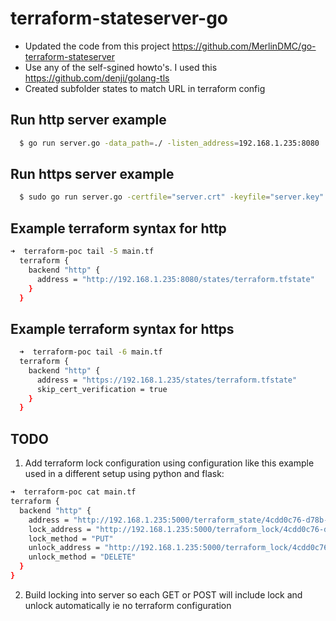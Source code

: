 # terraform-stateserver-go

- Updated the code from this project https://github.com/MerlinDMC/go-terraform-stateserver
- Use any of the self-sgined howto's. I used this https://github.com/denji/golang-tls
- Created subfolder states to match URL in terraform config

Run http server example
---
````bash
  $ go run server.go -data_path=./ -listen_address=192.168.1.235:8080
````

Run https server example
---
````bash
  $ sudo go run server.go -certfile="server.crt" -keyfile="server.key" -data_path=./ -listen_address=192.168.1.235:443
````

Example terraform syntax for http
---
````bash
➜  terraform-poc tail -5 main.tf 
  terraform {
    backend "http" {
      address = "http://192.168.1.235:8080/states/terraform.tfstate"
    }
  }
````
Example terraform syntax for https
---
````bash
  ➜  terraform-poc tail -6 main.tf 
  terraform {
    backend "http" {
      address = "https://192.168.1.235/states/terraform.tfstate"
      skip_cert_verification = true
    }
  }
````
TODO
---
1. Add terraform lock configuration using configuration like this example used in a different setup using python and flask:
````bash
➜  terraform-poc cat main.tf 
terraform {
  backend "http" {
    address = "http://192.168.1.235:5000/terraform_state/4cdd0c76-d78b-11e9-9bea-db9cd8374f3a"
    lock_address = "http://192.168.1.235:5000/terraform_lock/4cdd0c76-d78b-11e9-9bea-db9cd8374f3a"
    lock_method = "PUT"
    unlock_address = "http://192.168.1.235:5000/terraform_lock/4cdd0c76-d78b-11e9-9bea-db9cd8374f3a"
    unlock_method = "DELETE"
  }
}
````
2. Build locking into server so each GET or POST will include lock and unlock automatically ie no terraform configuration
